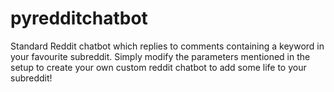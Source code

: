 # pyredditchatbot
Standard Reddit chatbot which replies to comments containing a keyword in your favourite subreddit. Simply modify the parameters mentioned in the setup to create your own custom reddit chatbot to add some life to your subreddit!
